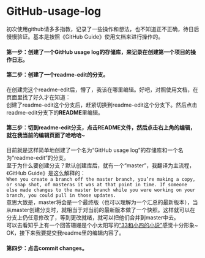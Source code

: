 # GitHub-usage-log

初次使用github请多多指教，记录了一些操作和想法，也不知道正不正确，待日后慢慢验证。基本是按照《GitHub Guide》使用文档来进行操作的。<br />

#### 第一步：创建了一个GitHub usage log的存储库，来记录在创建第一个项目的操作日志。 <br />

#### 第二步：创建了一个readme-edit的分支。<br />
在创建完这个readme-edit后，懵了，我该在哪里编辑。好吧，对照使用文档，在页面里找了好久才在知道：<br />
创建了readme-edit这个分支后，赶紧切换到readme-edit这个分支下。然后点击readme-edit分支下的**README**里编辑。<br />

#### 第三步：切到readme-edit分支，点击README文件，然后点击右上角的编辑，就在我当前的编辑页面了哈哈哈~<br />
目前就是这样简单地创建了一个名为“GitHub usage log”的存储库和一个名为“readme-edit”的分支。<br />
至于为什么要创建分支？默认创建库后，就有一个“master”，我翻译为主流程，《GitHub Guide》是这么解释的：<br />
 ` When you create a branch off the master branch, you’re making a copy, or snap shot, of masteras it was at that point in time. If someone else made changes to the master branch while you were working on your branch, you could pull in those updates. ` <br />
意思大致是，master将会是一个最终版（也可以理解为一个汇总的最新版本），当从master创建分支时，就相当于对当前的最新版本做了一个快照。这样就可以在分支上仍任意修改了，等到更改就绪，就可以把他们合并到master中去。<br />
可以去看知乎上有一个回答珊姗是个小太阳写的[“33和小四的小说”](https://www.zhihu.com/question/20070065)感觉十分形象~<br />
OK，接下来我要提交我readme里的编辑内容了。<br />

#### 第四步：点击commit changes。<br />
